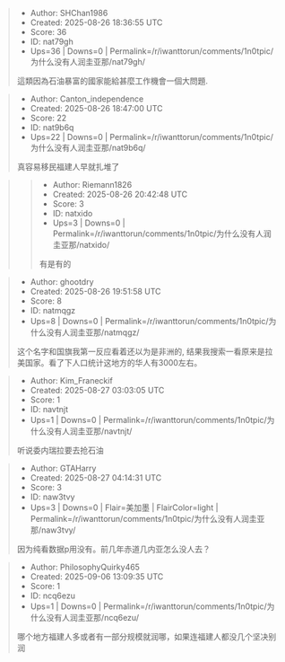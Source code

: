 > - Author: SHChan1986
> - Created: 2025-08-26 18:36:55 UTC
> - Score: 36
> - ID: nat79gh
> - Ups=36 | Downs=0 | Permalink=/r/iwanttorun/comments/1n0tpic/为什么没有人润圭亚那/nat79gh/
>
> 這類因為石油暴富的國家能給甚麼工作機會一個大問題.

> - Author: Canton_independence
> - Created: 2025-08-26 18:47:00 UTC
> - Score: 22
> - ID: nat9b6q
> - Ups=22 | Downs=0 | Permalink=/r/iwanttorun/comments/1n0tpic/为什么没有人润圭亚那/nat9b6q/
>
> 真容易移民福建人早就扎堆了

>> - Author: Riemann1826
>> - Created: 2025-08-26 20:42:48 UTC
>> - Score: 3
>> - ID: natxido
>> - Ups=3 | Downs=0 | Permalink=/r/iwanttorun/comments/1n0tpic/为什么没有人润圭亚那/natxido/
>>
>> 有是有的

> - Author: ghootdry
> - Created: 2025-08-26 19:51:58 UTC
> - Score: 8
> - ID: natmqgz
> - Ups=8 | Downs=0 | Permalink=/r/iwanttorun/comments/1n0tpic/为什么没有人润圭亚那/natmqgz/
>
> 这个名字和国旗我第一反应看着还以为是非洲的,  结果我搜索一看原来是拉美国家。看了下人口统计这地方的华人有3000左右。

> - Author: Kim_Franeckif
> - Created: 2025-08-27 03:03:05 UTC
> - Score: 1
> - ID: navtnjt
> - Ups=1 | Downs=0 | Permalink=/r/iwanttorun/comments/1n0tpic/为什么没有人润圭亚那/navtnjt/
>
> 听说委内瑞拉要去抢石油

> - Author: GTAHarry
> - Created: 2025-08-27 04:14:31 UTC
> - Score: 3
> - ID: naw3tvy
> - Ups=3 | Downs=0 | Flair=美加墨 | FlairColor=light | Permalink=/r/iwanttorun/comments/1n0tpic/为什么没有人润圭亚那/naw3tvy/
>
> 因为纯看数据p用没有。前几年赤道几内亚怎么没人去？

> - Author: PhilosophyQuirky465
> - Created: 2025-09-06 13:09:35 UTC
> - Score: 1
> - ID: ncq6ezu
> - Ups=1 | Downs=0 | Permalink=/r/iwanttorun/comments/1n0tpic/为什么没有人润圭亚那/ncq6ezu/
>
> 哪个地方福建人多或者有一部分规模就润哪，如果连福建人都没几个坚决别润
